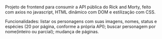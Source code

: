 Projeto de frontend para consumir a API pública do Rick and Morty,
feito com axios no javascript, HTML dinâmico com DOM e estilização com
CSS.

Funcionalidades:
listar os personagens com suas imagens, nomes, status e espécies (20 por página,
conforme a própria API);
buscar personagem por nome(inteiro ou parcial);
mudança de páginas.
